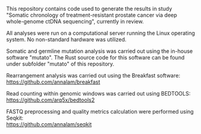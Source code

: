 This repository contains code used to generate the results in study "Somatic chronology of treatment-resistant prostate cancer via deep whole-genome ctDNA sequencing", currently in review.

All analyses were run on a computational server running the Linux operating system. No non-standard hardware was utilized.

Somatic and germline mutation analysis was carried out using the in-house software "mutato". The Rust source code for this software can be found under subfolder "mutato" of this repository.

Rearrangement analysis was carried out using the Breakfast software:  
https://github.com/annalam/breakfast

Read counting within genomic windows was carried out using BEDTOOLS:  
https://github.com/arq5x/bedtools2

FASTQ preprocessing and quality metrics calculation were performed using Seqkit:  
https://github.com/annalam/seqkit
